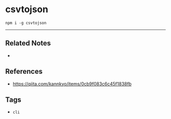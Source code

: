 # csvtojson
`npm i -g csvtojson`

---
## Related Notes
- 

## References
- https://qiita.com/kannkyo/items/0cb9f083c6c45f1838fb


## Tags
- `cli` 